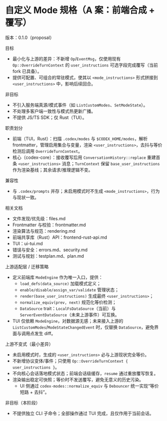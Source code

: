 # 自定义 Mode 规格（A 案：前端合成 + 覆写）

版本：0.1.0（proposal）

目标
- 最小化与上游的差异：不新增 `Op`/`EventMsg`，仅使用现有 `Op::OverrideTurnContext` 的 `user_instructions` 可选字段完成覆写（当前 fork 已具备）。
- 提供可配置、可组合的常驻模式，使其以 `<mode_instructions>` 形式拼接到 `<user_instructions>` 中，影响后续回合。

非目标
- 不引入服务端真源/模式事件（如 `ListCustomModes`、`SetModeState`）。
- 不处理多客户端一致性与模式热更新广播。
- 不提供 JS/TS SDK；仅 Rust（TUI）。

职责划分
- 前端（TUI，Rust）：扫描 `.codex/modes` 与 `$CODEX_HOME/modes`，解析 frontmatter，管理启用集合与变量，渲染 `<user_instructions>`，去抖与等价检测后调用 `OverrideTurnContext`。
- 核心（codex-core）：接收覆写后用 `ConversationHistory::replace` 重建首条 `<user_instructions>` 消息；`TurnContext` 保留 `base_user_instructions` 作为渲染基线；其余请求/推理逻辑不变。

兼容性
- 与 `.codex/prompts` 并存；未启用模式时不生成 `<mode_instructions>`，行为与现状一致。

相关文档
- 文件发现/优先级：files.md
- Frontmatter 与校验：frontmatter.md
- 渲染算法与规范：rendering.md
- 前端共享库（Rust）API：frontend-rust-api.md
- TUI：ui-tui.md
- 错误与安全：errors.md、security.md
- 测试与规划：testplan.md、plan.md

上游适配层 / 迁移策略
- 定义前端库 `ModeEngine` 作为唯一入口，提供：
  - `load_defs(data_source)` 加载模式定义；
  - `enable/disable/assign_var/validate` 管理状态；
  - `render(base_user_instructions)` 生成最终 `<user_instructions>`；
  - `normalize_equiv(prev, next)` 规范化等价检测；
  - `DataSource` trait：`LocalFsDataSource`（当前）与 `ServerEventDataSource`（未来上游事件）可互换。
- TUI 仅依赖 `ModeEngine`，对数据源无感；未来接入上游的 `ListCustomModes`/`ModeStateChangedEvent` 时，仅替换 `DataSource`，避免界面与调用点发生 diff。

上游不变式（最小差异）
- 未启用模式时，生成的 `<user_instructions>` 必与上游现状完全等价。
- 不新增协议变体/事件；只使用 `Op::OverrideTurnContext { user_instructions }`。
- 不向核心会话落地模式状态；前端会话级缓存，`resume` 通过重放覆写恢复。
- 渲染输出稳定可快照；等价时不发送覆写，避免无意义的历史污染。
  - UI 侧通过 `codex-modes::normalize_equiv` 与 `Debouncer` 统一实现“等价短路 + 去抖”。

非目标（本阶段）
- 不提供独立 CLI 子命令；全部操作通过 TUI 完成，且仅作用于当前会话。
